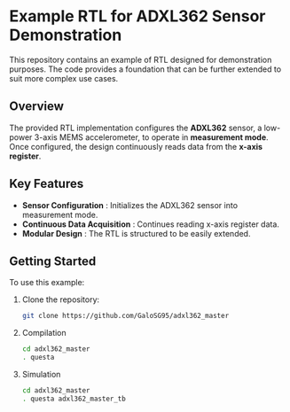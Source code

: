 # Example RTL for ADXL362 Sensor Demonstration

This repository contains an example of RTL designed for demonstration purposes. The code provides a foundation that can be further extended to suit more complex use cases.

## Overview

The provided RTL implementation configures the **ADXL362** sensor, a low-power 3-axis MEMS accelerometer, to operate in **measurement mode**. Once configured, the design continuously reads data from the **x-axis register**.

## Key Features

- **Sensor Configuration**          : Initializes the ADXL362 sensor into measurement mode.
- **Continuous Data Acquisition**   : Continues reading x-axis register data.
- **Modular Design**                : The RTL is structured to be easily extended.

## Getting Started

To use this example:

1. Clone the repository:
   ```bash
   git clone https://github.com/GaloSG95/adxl362_master
2. Compilation
   ```bash
   cd adxl362_master
   . questa
3. Simulation
   ```bash
   cd adxl362_master
   . questa adxl362_master_tb